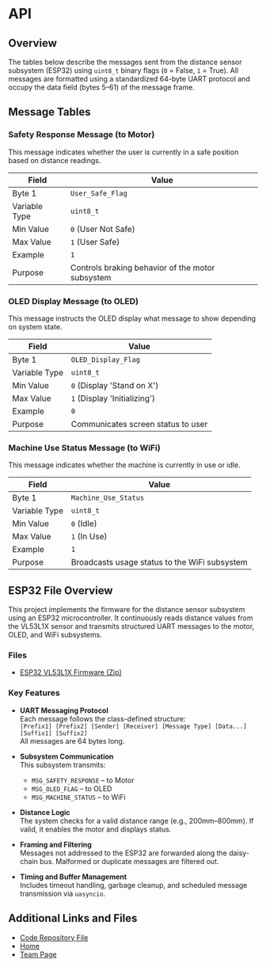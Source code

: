 # API

## Overview

The tables below describe the messages sent from the distance sensor subsystem (ESP32) using `uint8_t` binary flags (`0` = False, `1` = True). All messages are formatted using a standardized 64-byte UART protocol and occupy the data field (bytes 5–61) of the message frame.

## Message Tables

### Safety Response Message (to Motor)

This message indicates whether the user is currently in a safe position based on distance readings.

| Field              | Value                        |
|-------------------|------------------------------|
| Byte 1            | `User_Safe_Flag`             |
| Variable Type     | `uint8_t`                    |
| Min Value         | `0` (User Not Safe)          |
| Max Value         | `1` (User Safe)              |
| Example           | `1`                          |
| Purpose           | Controls braking behavior of the motor subsystem |

### OLED Display Message (to OLED)

This message instructs the OLED display what message to show depending on system state.

| Field              | Value                        |
|-------------------|------------------------------|
| Byte 1            | `OLED_Display_Flag`          |
| Variable Type     | `uint8_t`                    |
| Min Value         | `0` (Display 'Stand on X')   |
| Max Value         | `1` (Display 'Initializing') |
| Example           | `0`                          |
| Purpose           | Communicates screen status to user |

### Machine Use Status Message (to WiFi)

This message indicates whether the machine is currently in use or idle.

| Field              | Value                        |
|-------------------|------------------------------|
| Byte 1            | `Machine_Use_Status`         |
| Variable Type     | `uint8_t`                    |
| Min Value         | `0` (Idle)                   |
| Max Value         | `1` (In Use)                 |
| Example           | `1`                          |
| Purpose           | Broadcasts usage status to the WiFi subsystem |

## ESP32 File Overview

This project implements the firmware for the distance sensor subsystem using an ESP32 microcontroller. It continuously reads distance values from the VL53L1X sensor and transmits structured UART messages to the motor, OLED, and WiFi subsystems.

### Files

- [ESP32 VL53L1X Firmware (Zip)](https://github.com/user-attachments/files/20049301/vl53l1x_pico.zip)

### Key Features

- **UART Messaging Protocol**  
  Each message follows the class-defined structure:  
  `[Prefix1] [Prefix2] [Sender] [Receiver] [Message Type] [Data...] [Suffix1] [Suffix2]`  
  All messages are 64 bytes long.

- **Subsystem Communication**  
  This subsystem transmits:
  - `MSG_SAFETY_RESPONSE` – to Motor
  - `MSG_OLED_FLAG` – to OLED
  - `MSG_MACHINE_STATUS` – to WiFi

- **Distance Logic**  
  The system checks for a valid distance range (e.g., 200mm–800mm). If valid, it enables the motor and displays status.

- **Framing and Filtering**  
  Messages not addressed to the ESP32 are forwarded along the daisy-chain bus. Malformed or duplicate messages are filtered out.

- **Timing and Buffer Management**  
  Includes timeout handling, garbage cleanup, and scheduled message transmission via `uasyncio`.

<h2>Additional Links and Files</h2>
<ul>
    <li><a href="https://github.com/user-attachments/files/20049301/vl53l1x_pico.zip">Code Repository File</a></li>
    <li><a href="https://juliasmith141414.github.io/juliasmith-stemteresting/">Home</a></li>
    <li><a href="https://egr314-2025-s-301.github.io/main-page/">Team Page</a></li>
</ul>
